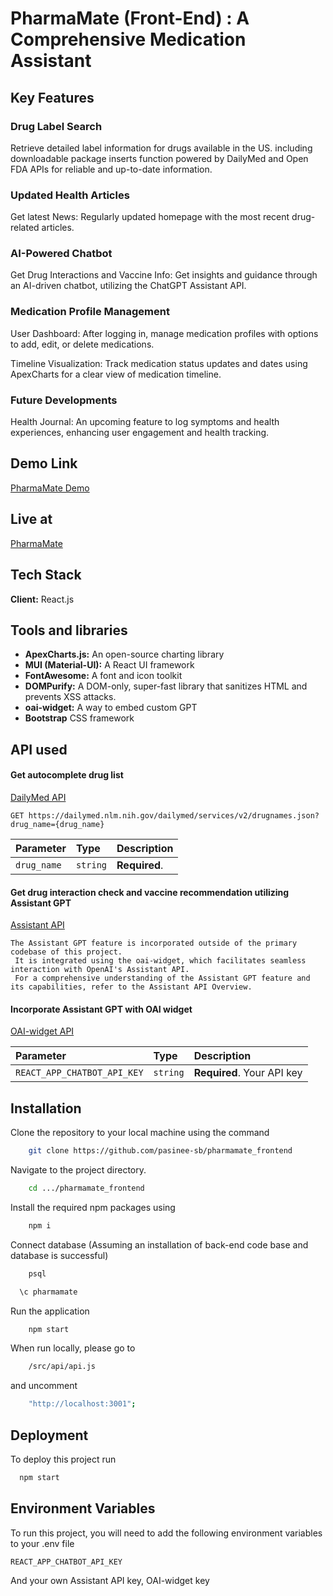 
# PharmaMate (Front-End) : A Comprehensive Medication Assistant 


## Key Features 

### Drug Label Search 
Retrieve detailed label information for drugs available in the US. including downloadable package inserts function powered by DailyMed and Open FDA APIs for reliable and up-to-date information.


### Updated Health Articles 
Get latest News: Regularly updated homepage with the most recent drug-related articles.
### AI-Powered Chatbot 
Get Drug Interactions and Vaccine Info: Get insights and guidance through an AI-driven chatbot, utilizing the ChatGPT Assistant API. 
### Medication Profile Management 
User Dashboard: After logging in, manage medication profiles with options to add, edit, or delete medications.
 
 Timeline Visualization: Track medication status updates and dates using ApexCharts for a clear view of medication timeline.
### Future Developments 
Health Journal: An upcoming feature to log symptoms and health experiences, enhancing user engagement and health tracking.

## Demo Link
 [PharmaMate Demo](https://www.youtube.com/watch?v=vqMhgQaoz9s)

## Live at
[PharmaMate](https://pharmamate.onrender.com/)


## Tech Stack

**Client:** React.js

## Tools and libraries
- **ApexCharts.js:** An open-source charting library 
- **MUI (Material-UI):** A React UI framework 
- **FontAwesome:** A font and icon toolkit 
- **DOMPurify:** A DOM-only, super-fast library that sanitizes HTML and prevents XSS attacks.
- **oai-widget:** A way to embed custom GPT
- **Bootstrap** CSS framework



## API used

#### Get autocomplete drug list


[DailyMed API](https://newsapi.org/docs/endpoints/everything)

```http
GET https://dailymed.nlm.nih.gov/dailymed/services/v2/drugnames.json?drug_name={drug_name}
```

| Parameter | Type     | Description                |
| :-------- | :------- | :------------------------- |
| `drug_name` | `string` | **Required**. |

#### Get drug interaction check and vaccine recommendation utilizing Assistant GPT

[Assistant API](https://platform.openai.com/docs/assistants/overview)


```http
The Assistant GPT feature is incorporated outside of the primary codebase of this project. 
 It is integrated using the oai-widget, which facilitates seamless interaction with OpenAI's Assistant API. 
 For a comprehensive understanding of the Assistant GPT feature and its capabilities, refer to the Assistant API Overview.
```

#### Incorporate Assistant GPT with OAI widget

[OAI-widget API](https://www.oai-widget.com/)


| Parameter | Type     | Description                       |
| :-------- | :------- | :-------------------------------- |
| `REACT_APP_CHATBOT_API_KEY`      | `string` | **Required**.  Your API key |





## Installation


Clone the repository to your local machine using the command  
```bash 
    git clone https://github.com/pasinee-sb/pharmamate_frontend
  ```

Navigate to the project directory.
```bash 
    cd .../pharmamate_frontend
```

Install the required npm packages using  
```bash 
    npm i
  ```
 
Connect database (Assuming an installation of back-end code base and database is successful)
```bash 
    psql
  ```
  ```bash 
    \c pharmamate
  ```
Run the application
```bash 
    npm start 
  ```


When run locally, please go to 

```bash 
    /src/api/api.js
  ```

and uncomment  
```bash 
    "http://localhost:3001";
  ```
## Deployment

To deploy this project run 

```bash
  npm start
```


## Environment Variables

To run this project, you will need to add the following environment variables to your .env file

`REACT_APP_CHATBOT_API_KEY` 

And your own Assistant API key, OAI-widget key



